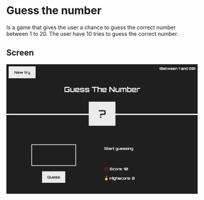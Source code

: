 # Guess the number

Is a game that gives the user a chance to guess the correct number between 1 to 20.
The user have 10 tries to guess the correct number.

## Screen

![Screenshot](screen.png)